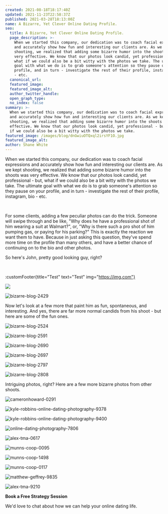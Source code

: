 ```yaml
---
created: 2021-08-18T18:17:40Z
updated: 2021-11-23T22:58:37Z
published: 2021-03-28T18:13:00Z
name: A Bizarre, Yet Clever Online Dating Profile.
seo:
  title: A Bizarre, Yet Clever Online Dating Profile.
  page_description: >-
    When we started this company, our dedication was to coach facial expressions
    and accurately show how fun and interesting our clients are. As we kept
    shooting, we realized that adding some bizarre humor into the shoots was
    very effective. We know that our photos look candid, yet professional - but,
    what if we could also be a bit witty with the photos we take. The ultimate
    goal with what we do is to grab someone's attention so they pause on your
    profile, and in turn - investigate the rest of their profile, instagram, bio
    - etc.
  canonical_url:
  featured_image:
  featured_image_alt:
  author_twitter_handle:
  open_graph_type:
  no_index: false
summary: >-
  When we started this company, our dedication was to coach facial expressions
  and accurately show how fun and interesting our clients are. As we kept
  shooting, we realized that adding some bizarre humor into the shoots was very
  effective. We know that our photos look candid, yet professional - but, what
  if we could also be a bit witty with the photos we take.
featured_image: /images/blog/dnGwiuOTQxql2irsYF1O.jpg
featured_image_alt:
author: Shane White
---
```

When we started this company, our dedication was to coach facial expressions and accurately show how fun and interesting our clients are. As we kept shooting, we realized that adding some bizarre humor into the shoots was very effective. We know that our photos look candid, yet professional - but, what if we could also be a bit witty with the photos we take. The ultimate goal with what we do is to grab someone's attention so they pause on your profile, and in turn - investigate the rest of their profile, instagram, bio - etc.

&nbsp;

For some clients, adding a few peculiar photos can do the trick. Someone will swipe through and be like, "Why does he have a professional shot of him wearing a suit at Walmart?", or, "Why is there such a pro shot of him pumping gas, or paying for his parking?" This is exactly the reaction we want them to have. Because in just asking this question, they've spend more time on the profile than many others, and have a better chance of continuing on to the bio and other photos.

So here's John, pretty good looking guy, right?

&nbsp;

:customFooter{title="Test" text="Test" img="https://img.com"}

![](/marketing/b99cc0ff985961cb67fa93205962d801-large.jpg)

![bizarre-blog-2429](https://images.ctfassets.net/9e33rgnm1y4m/23LpapTLDgXYvQZsKIs4Hr/2d4fe3c29c99a04499ff2153af26a092/bizarre-blog-2429.jpg)

Now let's look at a few more that paint him as fun, spontaneous, and interesting. And yes, there are far more normal candids from his shoot - but here are some of the fun ones.

![bizarre-blog-2524](https://images.ctfassets.net/9e33rgnm1y4m/7KQgOmO5VagwIims6bsk8J/54b2b802e4048cf15a98e626613517e9/bizarre-blog-2524.jpg)

![bizarre-blog-2591](https://images.ctfassets.net/9e33rgnm1y4m/3NGNen1lcRw6cqEnW7jxMM/3f186f3b04d17136261ba61017e56792/bizarre-blog-2591.jpg)

![bizarre-blog-2690](https://images.ctfassets.net/9e33rgnm1y4m/3N6Mqx7QJMEqh45SQOPpx2/ff1eae69e90e450eb7f847e4d19aa922/bizarre-blog-2690.jpg)

![bizarre-blog-2697](https://images.ctfassets.net/9e33rgnm1y4m/3btgLLvgN0NHqcz1lfakum/2b633e63a5ad00ac96631c901458b72c/bizarre-blog-2697.jpg)

![bizarre-blog-2797](https://images.ctfassets.net/9e33rgnm1y4m/2Q23vkCD5UwWaLAdKbrQXa/d531a8c9a43b3356abb05a829c07dbf1/bizarre-blog-2797.jpg)

![bizarre-blog-2808](https://images.ctfassets.net/9e33rgnm1y4m/4IsO5TUWylLxuCGYgJOS1I/c5055ffb43ef8caec35b69b6be38f49a/bizarre-blog-2808.jpg)

Intriguing photos, right? Here are a few more bizarre photos from other shoots.

![cameronhoward-0291](https://images.ctfassets.net/9e33rgnm1y4m/7ixWEPaPBXL2LcZ9o1TFGR/e8ad54457b6d2c92efcdc59db028d2af/cameronhoward-0291.jpg)

![kyle-robbins-online-dating-photography-9378](https://images.ctfassets.net/9e33rgnm1y4m/71NM0tVr7rTXygv2rSGrt6/9c73193d7277062870c693ccc3143874/kyle-robbins-online-dating-photography-9378.jpg)

![kyle-robbins-online-dating-photography-9400](https://images.ctfassets.net/9e33rgnm1y4m/569G9rVjsVaqiq7ZxGGa4g/c113de315de2635c67b3cec6434e745d/kyle-robbins-online-dating-photography-9400.jpg)

![online-dating-photography-7806](https://images.ctfassets.net/9e33rgnm1y4m/4f7jldkkOhDmqKYFgKUiFT/436fc5009103ac54294216f55f8020ba/online-dating-photography-7806.jpg)

![alex-tma-0617](https://images.ctfassets.net/9e33rgnm1y4m/8trM1xwJt1EtOvTisinDG/87d7927d43bbad8229b89df8e3f395a0/alex-tma-0617.jpg)

![munns-coop-0095](https://images.ctfassets.net/9e33rgnm1y4m/220MhLsnHoPcKurGMQhYpM/802edeabe8618f38c4092647eb6a9538/munns-coop-0095.jpg)

![munns-coop-1498](https://images.ctfassets.net/9e33rgnm1y4m/2pP75M0QWeetVORIRtQcBm/ef312020b8203aec6c0a2a75c96f890b/munns-coop-1498.jpg)

![munns-coop-0117](https://images.ctfassets.net/9e33rgnm1y4m/6pXu8tPb3KLB6MlsmXeWax/2dda52244c9764e88d568155bcbcca97/munns-coop-0117.jpg)

![matthew-geffrey-9835](https://images.ctfassets.net/9e33rgnm1y4m/6jaqPnrEZTP8PpzMFJM3Ll/ff23fae8c4a84fc9f358877efb7f261c/matthew-geffrey-9835.jpg)

![alex-tma-9210](https://images.ctfassets.net/9e33rgnm1y4m/6H5HwKKrZRpeHRflElFaUm/2a434b35231993d78a21a4fb05ba0664/alex-tma-9210.jpg)

**Book a Free Strategy Session**

We'd love to chat about how we can help your online dating life.